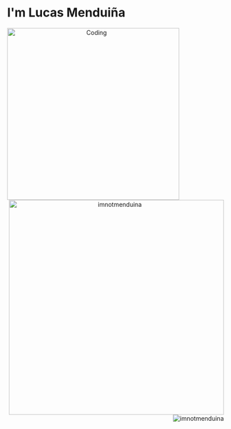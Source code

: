 <h1 align="left">I'm Lucas Menduiña</h1>

<div align="center">
  <img align="left" width="400px" alt="Coding" width="400" src="https://media2.giphy.com/media/l41JU9pUyosHzWyuQ/giphy.gif?cid=ecf05e470bjav7ro4n4hwjfotu0s81adhgxmshq5avzyb48f&ep=v1_gifs_search&rid=giphy.gif&ct=g">	

<p><img align="right" width="500px" src="https://github-readme-streak-stats.herokuapp.com/?user=imnotmenduina&theme=highcontrast" alt="imnotmenduina" />
</p>
</br>
<p><img  align="right" src="https://github-readme-stats.vercel.app/api/top-langs?username=imnotmenduina&show_icons=true&theme=highcontrast&locale=en&layout=compact" alt="imnotmenduina" />
</p>

</div>
